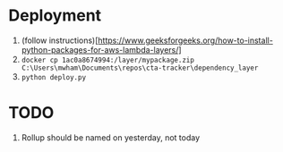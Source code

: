 # Deployment
1. (follow instructions)[https://www.geeksforgeeks.org/how-to-install-python-packages-for-aws-lambda-layers/]
1. `docker cp 1ac0a8674994:/layer/mypackage.zip C:\Users\mwham\Documents\repos\cta-tracker\dependency_layer`
2. `python deploy.py`


# TODO
1. Rollup should be named on yesterday, not today